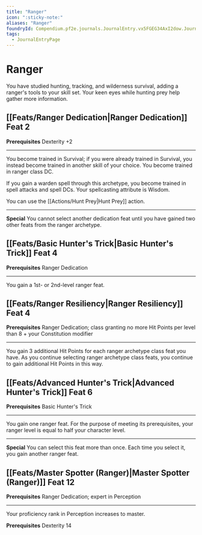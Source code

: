 ```yaml
---
title: "Ranger"
icon: ":sticky-note:"
aliases: "Ranger"
foundryId: Compendium.pf2e.journals.JournalEntry.vx5FGEG34AxI2dow.JournalEntryPage.CMgYob7Cy4meoQKg
tags:
  - JournalEntryPage
---
```


# Ranger
You have studied hunting, tracking, and wilderness survival, adding a ranger's tools to your skill set. Your keen eyes while hunting prey help gather more information.

## [[Feats/Ranger Dedication|Ranger Dedication]] Feat 2

**Prerequisites** Dexterity +2

* * *

You become trained in Survival; if you were already trained in Survival, you instead become trained in another skill of your choice. You become trained in ranger class DC.

If you gain a warden spell through this archetype, you become trained in spell attacks and spell DCs. Your spellcasting attribute is Wisdom.

You can use the [[Actions/Hunt Prey|Hunt Prey]] action.

* * *

**Special** You cannot select another dedication feat until you have gained two other feats from the ranger archetype.

## [[Feats/Basic Hunter's Trick|Basic Hunter's Trick]] Feat 4

**Prerequisites** Ranger Dedication

* * *

You gain a 1st- or 2nd-level ranger feat.

## [[Feats/Ranger Resiliency|Ranger Resiliency]] Feat 4

**Prerequisites** Ranger Dedication; class granting no more Hit Points per level than 8 + your Constitution modifier

* * *

You gain 3 additional Hit Points for each ranger archetype class feat you have. As you continue selecting ranger archetype class feats, you continue to gain additional Hit Points in this way.

## [[Feats/Advanced Hunter's Trick|Advanced Hunter's Trick]] Feat 6

**Prerequisites** Basic Hunter's Trick

* * *

You gain one ranger feat. For the purpose of meeting its prerequisites, your ranger level is equal to half your character level.

* * *

**Special** You can select this feat more than once. Each time you select it, you gain another ranger feat.

## [[Feats/Master Spotter (Ranger)|Master Spotter (Ranger)]] Feat 12

**Prerequisites** Ranger Dedication; expert in Perception

* * *

Your proficiency rank in Perception increases to master.

**Prerequisites** Dexterity 14